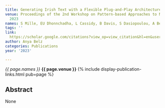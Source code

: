 ```yaml
---
title: Generating Irish Text with a Flexible Plug-and-Play Architecture
venue: Proceedings of the 2nd Workshop on Pattern-based Approaches to NLP in the …,
  2023
names: S Mille, EU Dhonnchadha, L Cassidy, B Davis, S Dasiopoulou, A Belz
tags: ''
link: 
  https://scholar.google.com/citations?view_op=view_citation&hl=en&user=trwwiW4AAAAJ&pagesize=100&sortby=pubdate&citation_for_view=trwwiW4AAAAJ:L7CI7m0gUJcC
author: Anya Belz
categories: Publications
year: '2023'

---
```


*{{ page.names }}*
**{{ page.venue }}**
{% include display-publication-links.html pub=page %}
## Abstract

None
